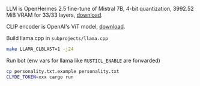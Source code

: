 LLM is OpenHermes 2.5 fine-tune of Mistral 7B, 4-bit quantization, 3992.52 MiB VRAM for 33/33 layers, [download](https://huggingface.co/TheBloke/OpenHermes-2.5-Mistral-7B-GGUF/blob/main/openhermes-2.5-mistral-7b.Q4_K_M.gguf).

CLIP encoder is OpenAI's ViT model, [download](https://huggingface.co/mys/ggml_bakllava-1/resolve/main/mmproj-model-f16.gguf).

Build llama.cpp in `subprojects/llama.cpp`

```sh
make LLAMA_CLBLAST=1 -j24
```

Run bot (env vars for llama like `RUSTICL_ENABLE` are forwarded)

```sh
cp personality.txt.example personality.txt
CLYDE_TOKEN=xxx cargo run
```
